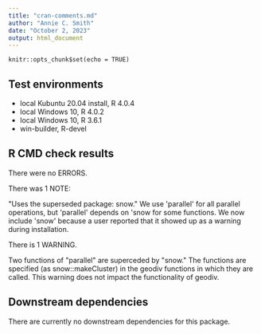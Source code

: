 ```yaml
---
title: "cran-comments.md"
author: "Annie C. Smith"
date: "October 2, 2023"
output: html_document
---
```


```{r setup, include=FALSE}
knitr::opts_chunk$set(echo = TRUE)
```
## Test environments
* local Kubuntu 20.04 install, R 4.0.4
* local Windows 10, R 4.0.2
* local Windows 10, R 3.6.1
* win-builder, R-devel

## R CMD check results
There were no ERRORS.

There was 1 NOTE: 

"Uses the superseded package: snow." We use 'parallel' for all parallel operations, but 'parallel' depends on 'snow for some functions. We now include 'snow' because a user reported that it showed up as a warning during installation.

There is 1 WARNING.

Two functions of "parallel" are superceded by "snow." The functions are specified (as snow::makeCluster) in the geodiv functions in which they are called. This warning does not impact the functionality 
of geodiv.

## Downstream dependencies
There are currently no downstream dependencies for this package.
